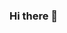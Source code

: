 ### Hi there 👋

<!--
**timozxl/timozxl** is a ✨ _special_ ✨ repository because its `README.md` (this file) appears on your GitHub profile.

Here are some ideas to get you started:

- 🔭 I’m currently working on my copy project
- 🌱 I’m currently learning how to be a better copy writer
- 👯 I’m looking to collaborate on sales project 
- 🤔 I’m looking for help with a sales project contract 
- 💬 Ask me about what I may help you with.
- 📫 How to reach me: on WhatsApp... +2340749985494
- 😄 Pronouns: ...
- ⚡ Fun fact: ...
-->
